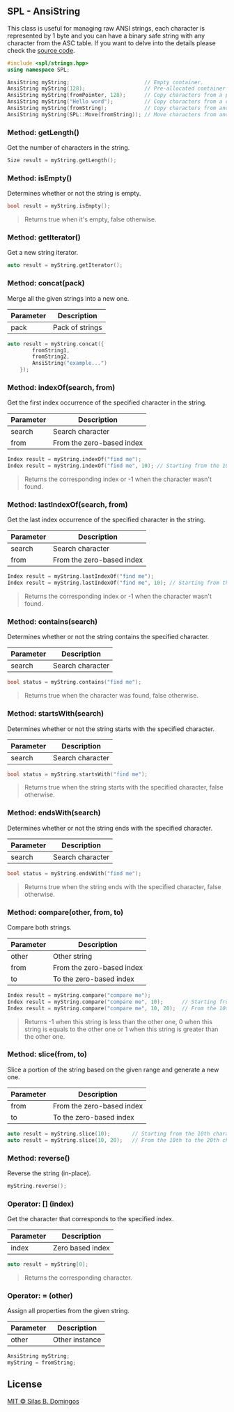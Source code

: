 ## SPL - AnsiString

This class is useful for managing raw ANSI strings, each character is represented by 1 byte and you can have a binary safe string with any character from the ASC table. If you want to delve into the details please check the [source code](../library/header/strings/ansi_string.hpp).

```cpp
#include <spl/strings.hpp>
using namespace SPL;

AnsiString myString;                        // Empty container.
AnsiString myString(128);                   // Pre-allocated container for 128 characters.
AnsiString myString(fromPointer, 128);      // Copy characters from a pointer with specific length.
AnsiString myString("Hello word");          // Copy characters from a const string.
AnsiString myString(fromString);            // Copy characters from another ANSI string class.
AnsiString myString(SPL::Move(fromString)); // Move characters from another ANSI string.
```

### Method: getLength()

Get the number of characters in the string.

```cpp
Size result = myString.getLength();
```

### Method: isEmpty()

Determines whether or not the string is empty.

```cpp
bool result = myString.isEmpty();
```

> Returns true when it's empty, false otherwise.

### Method: getIterator()

Get a new string iterator.

```cpp
auto result = myString.getIterator();
```

### Method: concat(pack)

Merge all the given strings into a new one.

| Parameter | Description     |
| --------- | --------------- |
| pack      | Pack of strings |

```cpp
auto result = myString.concat({
        fromString1,
        fromString2,
        AnsiString("example...")
    });
```

### Method: indexOf(search, from)

Get the first index occurrence of the specified character in the string.

| Parameter | Description               |
| --------- | ------------------------- |
| search    | Search character          |
| from      | From the zero-based index |

```cpp
Index result = myString.indexOf("find me");
Index result = myString.indexOf("find me", 10); // Starting from the 10th index.
```

> Returns the corresponding index or -1 when the character wasn't found.

### Method: lastIndexOf(search, from)

Get the last index occurrence of the specified character in the string.

| Parameter | Description               |
| --------- | ------------------------- |
| search    | Search character          |
| from      | From the zero-based index |

```cpp
Index result = myString.lastIndexOf("find me");
Index result = myString.lastIndexOf("find me", 10); // Starting from the 10th index.
```

> Returns the corresponding index or -1 when the character wasn't found.

### Method: contains(search)

Determines whether or not the string contains the specified character.

| Parameter | Description      |
| --------- | ---------------- |
| search    | Search character |

```cpp
bool status = myString.contains("find me");
```

> Returns true when the character was found, false otherwise.

### Method: startsWith(search)

Determines whether or not the string starts with the specified character.

| Parameter | Description      |
| --------- | ---------------- |
| search    | Search character |

```cpp
bool status = myString.startsWith("find me");
```

> Returns true when the string starts with the specified character, false otherwise.

### Method: endsWith(search)

Determines whether or not the string ends with the specified character.

| Parameter | Description      |
| --------- | ---------------- |
| search    | Search character |

```cpp
bool status = myString.endsWith("find me");
```

> Returns true when the string ends with the specified character, false otherwise.

### Method: compare(other, from, to)

Compare both strings.

| Parameter | Description               |
| --------- | ------------------------- |
| other     | Other string              |
| from      | From the zero-based index |
| to        | To the zero-based index   |

```cpp
Index result = myString.compare("compare me");
Index result = myString.compare("compare me", 10);      // Starting from the 10th character.
Index result = myString.compare("compare me", 10, 20);  // From the 10th to the 20th character.
```

> Returns -1 when this string is less than the other one, 0 when this string is equals to the other one or 1 when this string is greater than the other one.

### Method: slice(from, to)

Slice a portion of the string based on the given range and generate a new one.

| Parameter | Description               |
| --------- | ------------------------- |
| from      | From the zero-based index |
| to        | To the zero-based index   |

```cpp
auto result = myString.slice(10);       // Starting from the 10th character.
auto result = myString.slice(10, 20);   // From the 10th to the 20th character.
```

### Method: reverse()

Reverse the string (in-place).

```cpp
myString.reverse();
```

### Operator: [] (index)

Get the character that corresponds to the specified index.

| Parameter | Description      |
| --------- | ---------------- |
| index     | Zero based index |

```cpp
auto result = myString[0];
```

> Returns the corresponding character.

### Operator: = (other)

Assign all properties from the given string.

| Parameter | Description    |
| --------- | -------------- |
| other     | Other instance |

```cpp
AnsiString myString;
myString = fromString;
```

## License

[MIT &copy; Silas B. Domingos](https://balmante.eti.br)
